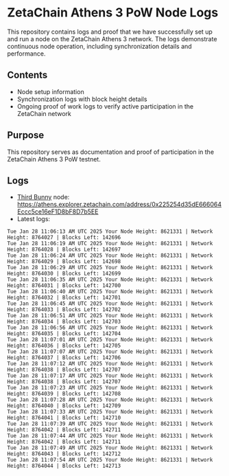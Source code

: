 # ZetaChain Athens 3 PoW Node Logs
This repository contains logs and proof that we have successfully set up and run a node on the ZetaChain Athens 3 network. The logs demonstrate continuous node operation, including synchronization details and performance.

## Contents
- Node setup information
- Synchronization logs with block height details
- Ongoing proof of work logs to verify active participation in the ZetaChain network

## Purpose
This repository serves as documentation and proof of participation in the ZetaChain Athens 3 PoW testnet.

## Logs

- [Third Bunny](https://thirdbunny.xyz/) node: https://athens.explorer.zetachain.com/address/0x225254d35dE666064Eccc5ce16eF1D8bF8D7b5EE
- Latest logs:
```
Tue Jan 28 11:06:13 AM UTC 2025 Your Node Height: 8621331 | Network Height: 8764027 | Blocks Left: 142696
Tue Jan 28 11:06:19 AM UTC 2025 Your Node Height: 8621331 | Network Height: 8764028 | Blocks Left: 142697
Tue Jan 28 11:06:24 AM UTC 2025 Your Node Height: 8621331 | Network Height: 8764029 | Blocks Left: 142698
Tue Jan 28 11:06:29 AM UTC 2025 Your Node Height: 8621331 | Network Height: 8764030 | Blocks Left: 142699
Tue Jan 28 11:06:35 AM UTC 2025 Your Node Height: 8621331 | Network Height: 8764031 | Blocks Left: 142700
Tue Jan 28 11:06:40 AM UTC 2025 Your Node Height: 8621331 | Network Height: 8764032 | Blocks Left: 142701
Tue Jan 28 11:06:45 AM UTC 2025 Your Node Height: 8621331 | Network Height: 8764033 | Blocks Left: 142702
Tue Jan 28 11:06:51 AM UTC 2025 Your Node Height: 8621331 | Network Height: 8764034 | Blocks Left: 142703
Tue Jan 28 11:06:56 AM UTC 2025 Your Node Height: 8621331 | Network Height: 8764035 | Blocks Left: 142704
Tue Jan 28 11:07:01 AM UTC 2025 Your Node Height: 8621331 | Network Height: 8764036 | Blocks Left: 142705
Tue Jan 28 11:07:07 AM UTC 2025 Your Node Height: 8621331 | Network Height: 8764037 | Blocks Left: 142706
Tue Jan 28 11:07:12 AM UTC 2025 Your Node Height: 8621331 | Network Height: 8764038 | Blocks Left: 142707
Tue Jan 28 11:07:17 AM UTC 2025 Your Node Height: 8621331 | Network Height: 8764038 | Blocks Left: 142707
Tue Jan 28 11:07:23 AM UTC 2025 Your Node Height: 8621331 | Network Height: 8764039 | Blocks Left: 142708
Tue Jan 28 11:07:28 AM UTC 2025 Your Node Height: 8621331 | Network Height: 8764040 | Blocks Left: 142709
Tue Jan 28 11:07:33 AM UTC 2025 Your Node Height: 8621331 | Network Height: 8764041 | Blocks Left: 142710
Tue Jan 28 11:07:39 AM UTC 2025 Your Node Height: 8621331 | Network Height: 8764042 | Blocks Left: 142711
Tue Jan 28 11:07:44 AM UTC 2025 Your Node Height: 8621331 | Network Height: 8764042 | Blocks Left: 142711
Tue Jan 28 11:07:49 AM UTC 2025 Your Node Height: 8621331 | Network Height: 8764043 | Blocks Left: 142712
Tue Jan 28 11:07:54 AM UTC 2025 Your Node Height: 8621331 | Network Height: 8764044 | Blocks Left: 142713
```
